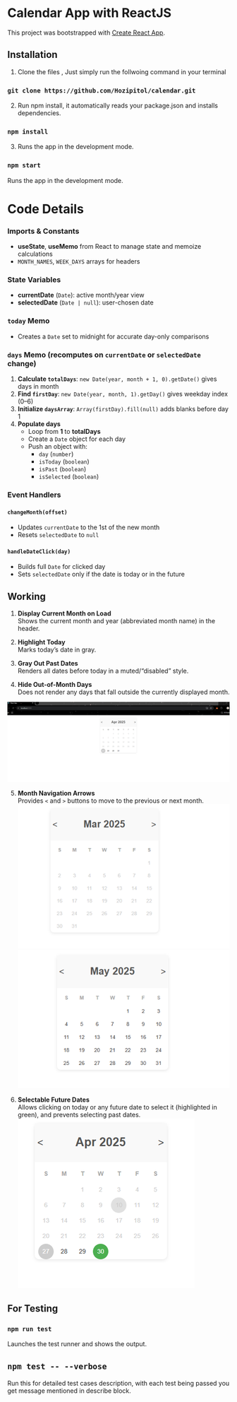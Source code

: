 # Calendar App with ReactJS

This project was bootstrapped with [Create React App](https://github.com/facebook/create-react-app).

##  Installation

1. Clone the files , Just simply run the follwoing command in your terminal
### `git clone https://github.com/Hozipitol/calendar.git`


2. Run npm install, it automatically reads your package.json and installs dependencies.
### `npm install`

3. Runs the app in the development mode.
### `npm start`
Runs the app in the development mode.


# Code Details
### Imports & Constants
- **useState**, **useMemo** from React to manage state and memoize calculations  
- `MONTH_NAMES`, `WEEK_DAYS` arrays for headers  

### State Variables
- **currentDate** (`Date`): active month/year view  
- **selectedDate** (`Date | null`): user-chosen date  

### `today` Memo
- Creates a `Date` set to midnight for accurate day-only comparisons  

### `days` Memo (recomputes on `currentDate` or `selectedDate` change)
1. **Calculate `totalDays`**: `new Date(year, month + 1, 0).getDate()` gives days in month  
2. **Find `firstDay`**: `new Date(year, month, 1).getDay()` gives weekday index (0–6)  
3. **Initialize `daysArray`**: `Array(firstDay).fill(null)` adds blanks before day 1  
4. **Populate days**  
   - Loop from **1** to **totalDays**  
   - Create a `Date` object for each day  
   - Push an object with:  
     - `day` (`number`)  
     - `isToday` (`boolean`)  
     - `isPast` (`boolean`)  
     - `isSelected` (`boolean`)  

### Event Handlers
#### `changeMonth(offset)`
- Updates `currentDate` to the 1st of the new month  
- Resets `selectedDate` to `null`  

#### `handleDateClick(day)`
- Builds full `Date` for clicked day  
- Sets `selectedDate` only if the date is today or in the future  

## Working
1. **Display Current Month on Load**  
  Shows the current month and year (abbreviated month name) in the header.

2. **Highlight Today**  
  Marks today’s date in gray.

3. **Gray Out Past Dates**  
  Renders all dates before today in a muted/“disabled” style.

4. **Hide Out-of-Month Days**  
  Does not render any days that fall outside the currently displayed month.

![alt text](image-1.png)

5. **Month Navigation Arrows**  
  Provides `<` and `>` buttons to move to the previous or next month.
![alt text](image-2.png)  ![alt text](image-3.png)

6. **Selectable Future Dates**  
  Allows clicking on today or any future date to select it (highlighted in green), and prevents selecting past dates.  
  ![alt text](image-4.png) 

## For Testing
### `npm run test`
Launches the test runner and shows the output.

## `npm test -- --verbose`
Run this for detailed test cases description, with each test being passed you get message mentioned in describe block.


